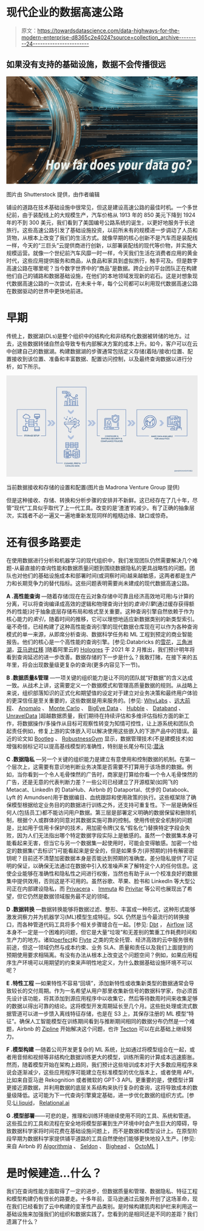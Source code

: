 # 现代企业的数据高速公路

> 原文：<https://towardsdatascience.com/data-highways-for-the-modern-enterprise-d8365c2e4024?source=collection_archive---------24----------------------->

## 如果没有支持的基础设施，数据不会传播很远

![](img/e2d81c0d96864f2944e5362df45c484d.png)

图片由 Shutterstock 提供，由作者编辑

铺设的道路在技术基础设施中很常见，但这是建设高速公路的最佳时机。一个多世纪前，由于装配线上的大规模生产，汽车价格从 1913 年的 850 美元下降到 1924 年的不到 300 美元，我们看到了美国编号公路系统的诞生，以更好地服务于长途旅行。这些高速公路引发了基础设施投资，以前所未有的规模进一步调动了人员和货物，从根本上改变了我们的生活方式。就像早期的核心创新不是汽车而是装配线一样，今天的“三巨头”云提供商进行创新，以部署装配线的现代等价物，并实施大规模运营。就像一个世纪前汽车风靡一时一样，今天我们生活在消费者应用的黄金时代，这些应用提供服务和商品，从食品和家具到虚拟旅行，触手可及。但是数字高速公路在哪里呢？当今数字世界中的“商品”是数据。跨企业的平台团队正在构建他们自己的铺路和数据基础设施，在他们的本地领域发现新的岩石。这是对想象现代数据高速公路的一次尝试，在未来十年，每个公司都可以利用现代数据高速公路在数据驱动的世界中更快地前进。

# 早期

传统上，数据湖(DLs)是整个组织中的结构化和非结构化数据被转储的地方。过去，这些数据转储自然会导致专有内部解决方案的成本上升。如今，客户可以在云中创建自己的数据湖。构建数据湖的步骤通常包括定义存储(着陆/接收)位置、配置接收到该位置、准备和丰富数据、配置访问控制，以及最终查询数据以进行分析，如下所示。

![](img/b4a9002e7f374bc2536a19af0df4c54a.png)

当前数据接收和存储的设置和配置(图片由 Madrona Venture Group 提供)

但是这种接收、存储、转换和分析步骤的安排并不新鲜。这已经存在了几十年，尽管“现代”工具似乎取代了上一代工具。改变的是‘渣渣’的减少。有了正确的抽象层次，实践者不必一遍又一遍地重新发现同样的粗糙边缘、缺口或惊奇。

# 还有很多路要走

在使用数据进行分析和机器学习的现代组织中，我们发现团队仍然需要解决几个难题-从最直接的查询性能和数据质量问题到围绕数据隐私的更具战略性的问题。团队也对他们的基础设施成本和部署时间(或洞察时间)越来越敏感，这两者都是生产力和长期竞争力的替代指标。这些问题表明需要尚未建成的现代数据高速公路。

**A .高性能查询** —随着存储(现在在云对象存储中可靠且经济高效地可用)与计算的分离，可以将查询编译成高效的逻辑和物理查询计划的*查询引擎*(通过缓存获得额外的性能)对于抽象底层存储布局和格式至关重要。这种查询引擎自然依赖于作为核心能力的*索引*，随着时间的推移，它可以理想地适应新数据类别的新类型索引。毫不奇怪，已经构建了这种高性能查询引擎的现代数据仓库现在可以作为各种查询模式的单一来源，从即席分析查询、数据科学任务和 ML 工程到预定的商业智能报告。他们的核心是一个高性能的查询引擎。[参见:Databricks 的[雪花](https://www.snowflake.com/)，[三角洲湖](https://delta.io/)，[亚马逊红移](https://aws.amazon.com/redshift/) ]随着阿里云的 [Hologres](https://www.alibabacloud.com/product/hologres) 于 2021 年 2 月推出，我们预计明年将看到查询延迟的进一步改善。数据存储的下一步是什么？我敢打赌，在接下来的五年里，将会出现数量级更复杂的查询(更多内容见下一节)。

**B .数据质量&管理** —一项关键的组织能力是让不同的团队就“好数据”的含义达成一致。从战术上讲，这需要定义一个数据模式和管理高质量数据的规则。从战略上来说，组织部落知识的正式化和期望值的设定对于建立对业务决策和最终用户体验的更深信任是至关重要的，这些数据是用来服务的。[参见: [WhyLabs](https://whylabs.ai/) 、[远大前程](https://www.superconductive.com/)、 [Anomalo](https://www.anomalo.com/) 、 [Monte Carlo](https://www.montecarlodata.com/) 、 [BigEye Data](https://www.bigeye.com/) 、 [Hubble](https://www.gethubble.io/) 、 [Databand](https://databand.ai/) 、 [UnravelData](https://unraveldata.com/) ]超越数据质量，我们期待在持续评估和多维评估指标方面的新工作，将数据操作/多操作从目标可观察性转变为知情可控性，让上游系统和团队负起责任例如，修复上游的实体嵌入可以解决使用这些嵌入的下游产品中的错误。最近的论文如 [Bootleg](http://hazyresearch.stanford.edu/bootleg/) 、 [RobustnessGym](https://arxiv.org/abs/2101.04840) 显示，数据管理技术(不是建模技术)如增强和弱标记可以提高基线模型的准确性，特别是长尾分布[见:[潜泳](https://snorkel.ai/)

**C .数据隐私** —另一个关键的组织能力是建立有意使用和控制数据的机制。在第一个层次上，这需要有意识地判断业务决策是否需要不打算用于该场景的数据。例如，当你看到一个令人毛骨悚然的广告时，商家是打算给你看一个令人毛骨悚然的广告，还是无意的代表判断力差？一些公司已经建立了开源框架(如网飞的 Metacat、LinkedIn 的 DataHub、Airbnb 的 Dataportal、优步的 Databook、Lyft 的 Amundsen)用于数据编目、血统跟踪和使用政策的执行。这些框架除了确保模型根据给定业务目的的数据进行训练之外，还支持可重复性。下一层是确保任何人(包括员工)都不能访问用户数据。第三层是部署定义明确的数据保留和删除机制，根据个人或群体的同意对其数据实施可靠的控制。使用传统安全机制的问题是，比如用于信用卡保护的技术，用加密令牌(又名“假名化”)替换特定字段会失败，因为人们无法指出哪个特定数据字段实际上是敏感的。虽然一个数据集本身可能看起来无害，但当它与另一个数据集一起使用时，可能会变得敏感。加密一个给定的数据集(“去标识”)可能看起来是安全的，但是如果多方(非预期的)持有解密密钥呢？目前还不清楚加密数据本身是否能达到预期的准确度。差分隐私提供了可证明的保证，以确保无法通过在数据中引入校准噪声来了解特定个人的任何信息。这使企业能够在准确性和隐私性之间进行权衡，当然也有助于从一个校准良好的数据集中提供效用，否则这是不可用的。虽然谷歌、苹果、脸书和 LinkedIn 等大型公司正在内部建设隐私，而 [Privacera](https://privacera.com/) 、 [Immuta](https://www.immuta.com/) 和 [Privitar](https://www.privitar.com/) 等公司也展现出了希望，但它仍然是数据领域服务最不足的领域。

**D .数据转换** —数据转换能够将数据过滤、整形、丰富成一种形式，这种形式能够激发洞察力并为机器学习(ML)模型生成特征。SQL 仍然是当今最流行的转换接口，而各种管道代码工具将多个相关步骤缝合在一起。[参见: [Dbt](https://www.getdbt.com/) ， [Airflow](https://airflow.apache.org/) ]这本身不一定是一个困难的问题，但它是大量“垃圾”和无差别的繁重工作耗费时间和生产力的地方。诸如[perfect](https://www.prefect.io/)和 [Flyte](https://flyte.org/) 之类的完全托管、经济高效的云中服务很有前途，但这一领域仍然与成本约束、业务 SLA、质量和责任以及我们上面提到的预期使用要求相隔离。有没有办法从根本上改变这个问题空间？例如，如果应用程序生产环境可以用期望的约束来声明性地定义，为什么数据基础设施环境不可以呢？

**E .特性工程** —如果特性不容易“回填”，添加新特性或收集新类型的数据通常会导致较长的交付周期。作为一名希望从用户那里收集新信号的数据科学家，你必须首先设计该功能，将其添加到源应用程序中以收集它，然后等待数周时间来收集足够的数据以得出可靠的结论。这将模型开发周期延长至几个月。这些批处理或流式数据管道可以进一步馈入离线特征存储，也是在 S3 上，其保存注册的 ML 模型“特征”。确保人工智能模型在训练期间看到与推断期间相同的数据分布仍然是一个难题，Airbnb 的 [Zipline](https://conferences.oreilly.com/strata/strata-ny-2018/cdn.oreillystatic.com/en/assets/1/event/278/Zipline_%20Airbnb_s%20data%20management%20platform%20for%20machine%20learning%20Presentation.pdf) 开始解决这个问题，也许 [Tecton](https://www.tecton.ai/) 可以在此基础上继续努力。

**F .模型构建** —随着公司开发更复杂的 ML 系统，比如通过将模型组合在一起，或者用音频和视频等非结构化数据训练更大的模型，训练所需的计算成本迅速膨胀。然而，随着模型开始在架构上趋同，我们预计这些培训成本对于大多数应用程序来说会逐渐减少，这些应用程序可能建立在标准模型的优化版本上，或者使用 API，比如来自亚马逊 Rekognition 或者微软的 GPT-3 API。更重要的是，使模型计算更接近源数据，并利用数据的底层关系结构来执行复杂的查询，这将导致成本的数量级降低。这可能为下一代查询引擎奠定基础，进一步优化数据的组织方式。[参见:[Li liquid](https://engineering.linkedin.com/blog/2020/liquid-the-soul-of-a-new-graph-database-part-1)， [Relational.ai](https://www.relational.ai/)

**G .模型部署**——可悲的是，推理和训练环境继续使用不同的工具、系统和管道。这些孤立的工具和流程在安全地将模型部署到生产环境中时会产生巨大的障碍，导致数据科学家将时间花费在基础设施问题上，而不是数据和模型设计上。在原型阶段早期为数据科学家提供铺平道路的工具自然使他们能够更快地投入生产。[参见:来自 Airbnb 的 [Algorithmia](https://algorithmia.com/) 、 [Seldon](https://www.seldon.io/) 、 [Bighead](https://www.youtube.com/watch?v=UvcnoOrgyhE) 、 [OctoML](https://octoml.ai/) ]

# 是时候建造…什么？

我们在查询性能方面取得了一定的进步，但数据质量和管理、数据隐私、特征工程和模型构建仍有很长的路要走。十多年前，亚马逊通过云服务开创了这场革命，现在我们已经看到了云中构建的变革性产品类别。是时候构建肌肉和护栏来利用这一基础设施来加强我们的组织和数据实践了。您看到的是相同还是不同的差距？我们遗漏了什么？